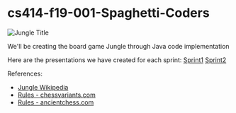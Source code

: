 # cs414-f19-001-Spaghetti-Coders
![Jungle Title](/JungleTitle.png)

We'll be creating the board game Jungle through Java code implementation

Here are the presentations we have created for each sprint:
[Sprint1](https://docs.google.com/presentation/d/1w7ZtLvmVLuXeRFKH1XFkHbmGk243kizoUHkf70-5zSI/edit?usp=sharing)
[Sprint2](https://docs.google.com/presentation/d/1qP5jXtBELm6FW_i50shO04Z1VioMIt-GJ7bMIphcZkM/edit?usp=sharing)


References:
- [Jungle Wikipedia](https://en.wikipedia.org/wiki/Jungle_(board_game))
- [Rules - chessvariants.com](http://www.chessvariants.com/other.dir/animal.html)
- [Rules - ancientchess.com](http://ancientchess.com/page/play-doushouqi.htm)
